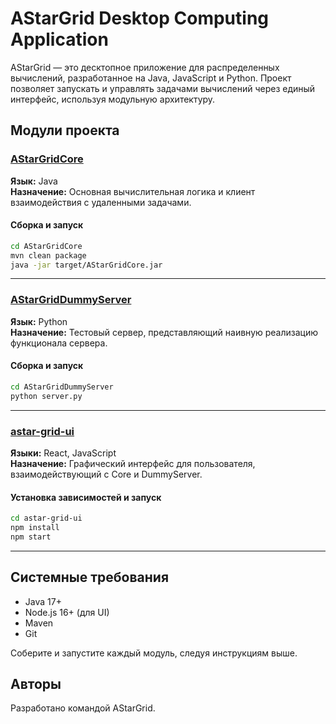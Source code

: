 # AStarGrid Desktop Computing Application

AStarGrid — это десктопное приложение для распределенных вычислений, разработанное на Java, JavaScript и Python. Проект позволяет запускать и управлять задачами вычислений через единый интерфейс, используя модульную архитектуру.

## Модули проекта

### [AStarGridCore](./AStarGridCore)
**Язык:** Java  
**Назначение:** Основная вычислительная логика и клиент взаимодействия с удаленными задачами.

#### Сборка и запуск
```bash
cd AStarGridCore
mvn clean package
java -jar target/AStarGridCore.jar
```

---

### [AStarGridDummyServer](./AStarGridDummyServer)
**Язык:** Python  
**Назначение:** Тестовый сервер, представляющий наивную реализацию функционала сервера.

#### Сборка и запуск
```bash
cd AStarGridDummyServer
python server.py
```

---

### [astar-grid-ui](./astar-grid-ui)
**Языки:** React, JavaScript  
**Назначение:** Графический интерфейс для пользователя, взаимодействующий с Core и DummyServer.

#### Установка зависимостей и запуск
```bash
cd astar-grid-ui
npm install
npm start
```

---

## Системные требования

- Java 17+
- Node.js 16+ (для UI)
- Maven
- Git

Соберите и запустите каждый модуль, следуя инструкциям выше.

## Авторы
Разработано командой AStarGrid.

